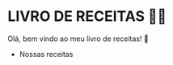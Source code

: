 # LIVRO DE RECEITAS :man_cook:



Olá, bem vindo ao meu livro de receitas! :wave:

- Nossas receitas

